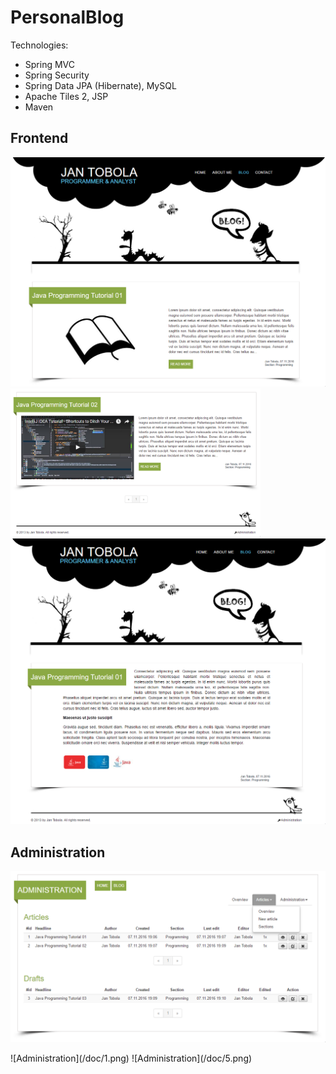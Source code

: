 PersonalBlog
============

Technologies:
- Spring MVC
- Spring Security
- Spring Data JPA (Hibernate), MySQL
- Apache Tiles 2, JSP
- Maven

Frontend
---------

<img src="/doc/2.png" alt="Blog articles"/>
<img src="/doc/3.png" alt="Blog articles" style="width: 400px;"/>
</hr>
<img src="/doc/4.png" alt="Blog articles"/>

Administration
---------------

![Administration](/doc/6.png)
</hr>
![Administration](/doc/1.png)
![Administration](/doc/5.png)
